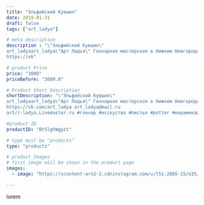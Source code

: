 ```yaml
---
title: "Эльфийский Кувшин"
date: 2019-01-31
draft: false
tags: ["art_ladya"]

# meta description
description : "\"Эльфийский Кувшин\" 
art_ladyaart_ladya\"Арт Ладья\" Гончарная мастерская в Нижнем Новгороде. Изготовление керамики и мастер//-классы по обучению. 
https://vk"

# product Price
price: "3000"
priceBefore: "3600.0"

# Product Short Description
shortDescription: "\"Эльфийский Кувшин\" 
art_ladyaart_ladya\"Арт Ладья\" Гончарная мастерская в Нижнем Новгороде. Изготовление керамики и мастер//-классы по обучению. 
https://vk.com/art_ladya art_ladya@mail.ru 
art//-ladya.Livemaster.ru #гончар #исскуство #листья #potter #керамикадляинтерьера #керамикаручнаяработа #гончарнаямастерская #керамиканазаказ #handmade #посудаизглины #керамика #гончарнаяпосуда #эксклюзивнаякерамика #dishes #decor #ceramicar #warrior #claygoods #restaurant #earthenware #ceramic #design #elfish #gifts #decanter #ceramicart #jug #эльфийскийкувшин #clay #авторскаякерамика"

#product ID
productID: "BtSlghWgpzt"

# type must be "products"
type: "products"

# product Images
# first image will be shown in the product page
images:
  - image: "https://scontent-arn2-2.cdninstagram.com/v/t51.2885-15/e35/50534846_115377219548489_6482814045792560375_n.jpg?tp=1&_nc_ht=scontent-arn2-2.cdninstagram.com&_nc_cat=105&_nc_ohc=VMY7asYfBjIAX8RlYgP&ccb=7-4&oh=9c1dd3967728d3a3308e6610deaf1442&oe=6083F53F&_nc_sid=86f79a&ig_cache_key=MTk2ODgwMDk0OTY2OTYzMzI2MQ%3D%3D.2-ccb7-4"

---
```

lorem
